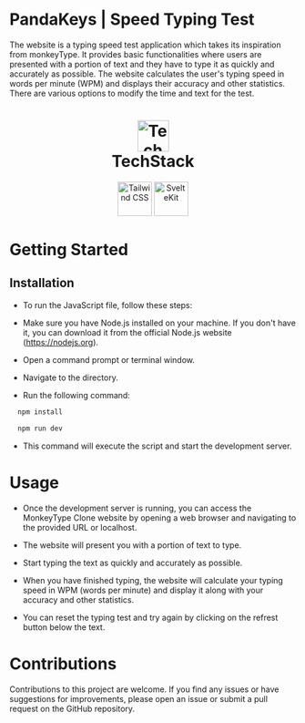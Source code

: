 # PandaKeys | Speed Typing Test

The website is a typing speed test application which takes its inspiration from monkeyType. It provides basic functionalities where users are presented with a portion of text and they have to type it as quickly and accurately as possible. The website calculates the user's typing speed in words per minute (WPM) and displays their accuracy and other statistics.
<br>
There are various options to modify the time and text for the test.

<h1 align="center">
  <img src="https://ik.imagekit.io/pq7opoglh/GitHub_ReadMe/stack_GjMfbKvDP.svg?ik-sdk-version=javascript-1.4.3&updatedAt=1655143763495" width="55" alt="Tech stack" />
 <br>
 TechStack</h1>

<div align="center">
  <img src="https://raw.githubusercontent.com/gilbarbara/logos/master/logos/tailwindcss-icon.svg" alt="Tailwind CSS" height="60"/>
  <img src="https://raw.githubusercontent.com/gilbarbara/logos/master/logos/svelte-kit.svg" alt="SvelteKit" height="60"/>
</div>

# Getting Started

## Installation

-   To run the JavaScript file, follow these steps:

-   Make sure you have Node.js installed on your machine. If you don't have it, you can download it from the official Node.js website (https://nodejs.org).

-   Open a command prompt or terminal window.

-   Navigate to the directory.

-   Run the following command:

```bash
  npm install
```

```bash
  npm run dev
```

-   This command will execute the script and start the development server.

# Usage

-   Once the development server is running, you can access the MonkeyType Clone website by opening a web browser and navigating to the provided URL or localhost.

-   The website will present you with a portion of text to type.

-   Start typing the text as quickly and accurately as possible.

-   When you have finished typing, the website will calculate your typing speed in WPM (words per minute) and display it along with your accuracy and other statistics.

-   You can reset the typing test and try again by clicking on the refrest button below the text.

# Contributions

Contributions to this project are welcome. If you find any issues or have suggestions for improvements, please open an issue or submit a pull request on the GitHub repository.
